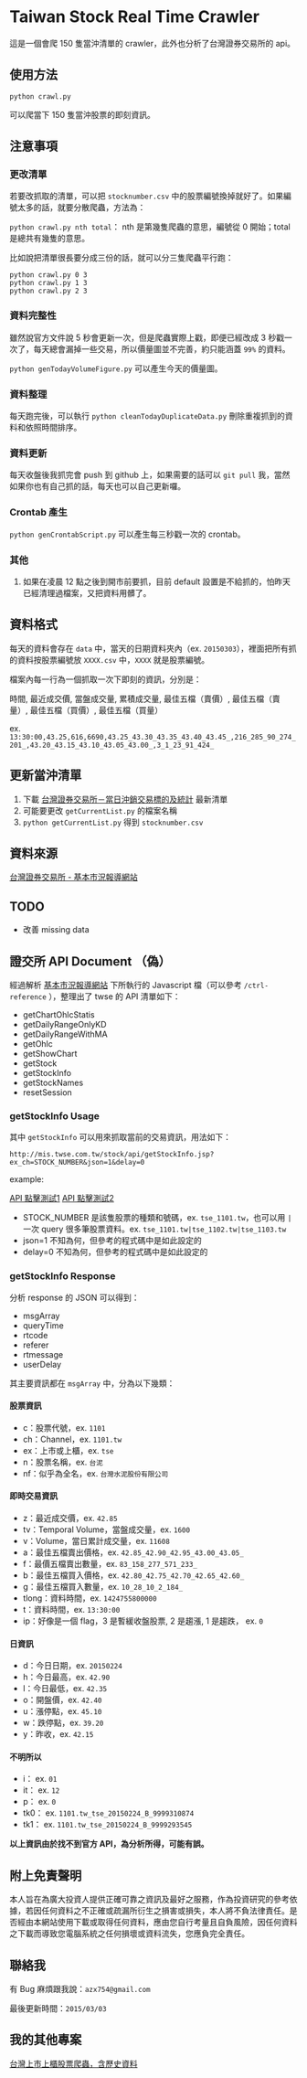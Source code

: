 # Taiwan Stock Real Time Crawler

這是一個會爬 150 隻當沖清單的 crawler，此外也分析了台灣證券交易所的 api。

## 使用方法

`python crawl.py`

可以爬當下 150 隻當沖股票的即刻資訊。

## 注意事項

### 更改清單

若要改抓取的清單，可以把 `stocknumber.csv` 中的股票編號換掉就好了。如果編號太多的話，就要分散爬蟲，方法為：

`python crawl.py nth total`： nth 是第幾隻爬蟲的意思，編號從 0 開始；total 是總共有幾隻的意思。

比如說把清單很長要分成三份的話，就可以分三隻爬蟲平行跑：

```
python crawl.py 0 3
python crawl.py 1 3
python crawl.py 2 3
```

### 資料完整性

雖然說官方文件說 5 秒會更新一次，但是爬蟲實際上戳，即便已經改成 3 秒戳一次了，每天總會漏掉一些交易，所以價量圖並不完善，約只能涵蓋 `99%` 的資料。

`python genTodayVolumeFigure.py` 可以產生今天的價量圖。

### 資料整理

每天跑完後，可以執行 `python cleanTodayDuplicateData.py` 刪除重複抓到的資料和依照時間排序。

### 資料更新

每天收盤後我抓完會 push 到 github 上，如果需要的話可以 `git pull` 我，當然如果你也有自己抓的話，每天也可以自己更新囉。

### Crontab 產生

`python genCrontabScript.py` 可以產生每三秒戳一次的 crontab。

### 其他

1. 如果在凌晨 12 點之後到開市前要抓，目前 default 設置是不給抓的，怕昨天已經清理過檔案，又把資料用髒了。

## 資料格式

每天的資料會存在 `data` 中，當天的日期資料夾內（ex. `20150303`），裡面把所有抓的資料按股票編號放 `XXXX.csv` 中，`XXXX` 就是股票編號。

檔案內每一行為一個抓取一次下即刻的資訊，分別是：

時間, 最近成交價, 當盤成交量, 累積成交量, 最佳五檔（賣價）, 最佳五檔（賣量）, 最佳五檔（買價）, 最佳五檔（買量）

ex. `13:30:00,43.25,616,6690,43.25_43.30_43.35_43.40_43.45_,216_285_90_274_201_,43.20_43.15_43.10_43.05_43.00_,3_1_23_91_424_`

## 更新當沖清單

1. 下載 [台灣證券交易所－當日沖銷交易標的及統計](http://www.twse.com.tw/ch/trading/exchange/TWTB4U/TWTB4U.php) 最新清單
2. 可能要更改 `getCurrentList.py` 的檔案名稱
3. `python getCurrentList.py` 得到 `stocknumber.csv`

## 資料來源

[台灣證券交易所 - 基本市況報導網站](http://mis.twse.com.tw/stock/fibest.jsp)

## TODO

- 改善 missing data

## 證交所 API Document （偽）

經過解析 [基本市況報導網站](http://mis.twse.com.tw/stock/fibest.jsp) 下所執行的 Javascript 檔（可以參考 `/ctrl-reference` ），整理出了 twse 的 API 清單如下：

- getChartOhlcStatis
- getDailyRangeOnlyKD
- getDailyRangeWithMA
- getOhlc
- getShowChart
- getStock
- getStockInfo
- getStockNames
- resetSession

### getStockInfo Usage

其中 `getStockInfo` 可以用來抓取當前的交易資訊，用法如下：

```
http://mis.twse.com.tw/stock/api/getStockInfo.jsp?ex_ch=STOCK_NUMBER&json=1&delay=0
```

example:

[API 點擊測試1](http://mis.twse.com.tw/stock/api/getStockInfo.jsp?ex_ch=tse_1101.tw&json=1&delay=0)
[API 點擊測試2](http://mis.twse.com.tw/stock/api/getStockInfo.jsp?ex_ch=tse_1101.tw|tse_0050.tw&json=1&delay=0)

- STOCK_NUMBER 是該隻股票的種類和號碼，ex. `tse_1101.tw`，也可以用 `|` 一次 query 很多筆股票資料。ex. `tse_1101.tw|tse_1102.tw|tse_1103.tw`
- json=1 不知為何，但參考的程式碼中是如此設定的
- delay=0 不知為何，但參考的程式碼中是如此設定的

### getStockInfo Response

分析 response 的 JSON 可以得到：

- msgArray
- queryTime
- rtcode
- referer
- rtmessage
- userDelay

其主要資訊都在 `msgArray` 中，分為以下幾類：

#### 股票資訊

- c：股票代號，ex. `1101`
- ch：Channel，ex. `1101.tw`
- ex：上市或上櫃，ex. `tse`
- n：股票名稱，ex. `台泥`
- nf：似乎為全名，ex. `台灣水泥股份有限公司`

#### 即時交易資訊

- z：最近成交價，ex. `42.85`
- tv：Temporal Volume，當盤成交量，ex. `1600`
- v：Volume，當日累計成交量，ex. `11608`
- a：最佳五檔賣出價格，ex. `42.85_42.90_42.95_43.00_43.05_`
- f：最價五檔賣出數量，ex. `83_158_277_571_233_`
- b：最佳五檔買入價格，ex. `42.80_42.75_42.70_42.65_42.60_`
- g：最佳五檔買入數量，ex. `10_28_10_2_184_`
- tlong：資料時間，ex. `1424755800000`
- t：資料時間，ex. `13:30:00`
- ip：好像是一個 flag，3 是暫緩收盤股票, 2 是趨漲, 1 是趨跌， ex. `0`

#### 日資訊

- d：今日日期，ex. `20150224`
- h：今日最高，ex. `42.90`
- l：今日最低，ex. `42.35`
- o：開盤價，ex. `42.40`
- u：漲停點，ex. `45.10`
- w：跌停點，ex. `39.20`
- y：昨收，ex. `42.15`

#### 不明所以
- i： ex. `01`
- it： ex. `12`
- p： ex. `0`
- tk0： ex. `1101.tw_tse_20150224_B_9999310874`
- tk1： ex. `1101.tw_tse_20150224_B_9999293545`

<b>以上資訊由於找不到官方 API，為分析所得，可能有誤。</b>

## 附上免責聲明

本人旨在為廣大投資人提供正確可靠之資訊及最好之服務，作為投資研究的參考依據，若因任何資料之不正確或疏漏所衍生之損害或損失，本人將不負法律責任。是否經由本網站使用下載或取得任何資料，應由您自行考量且自負風險，因任何資料之下載而導致您電腦系統之任何損壞或資料流失，您應負完全責任。

## 聯絡我

有 Bug 麻煩跟我說：`azx754@gmail.com`

最後更新時間：`2015/03/03`

## 我的其他專案

[台灣上市上櫃股票爬蟲，含歷史資料](https://github.com/Asoul/tsec)

